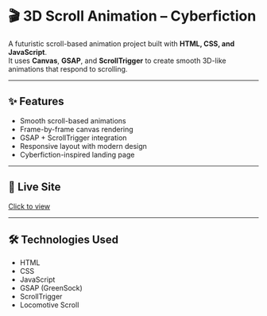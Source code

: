 # 🎬 3D Scroll Animation – Cyberfiction

A futuristic scroll-based animation project built with **HTML, CSS, and JavaScript**.  
It uses **Canvas**, **GSAP**, and **ScrollTrigger** to create smooth 3D-like animations that respond to scrolling.

---

## ✨ Features

- Smooth scroll-based animations  
- Frame-by-frame canvas rendering  
- GSAP + ScrollTrigger integration  
- Responsive layout with modern design  
- Cyberfiction-inspired landing page  

---

## 🚀 Live Site

[Click to view](https://yourusername.github.io/3d-scroll-animation/)

---

## 🛠️ Technologies Used

- HTML  
- CSS  
- JavaScript  
- GSAP (GreenSock)  
- ScrollTrigger  
- Locomotive Scroll  
